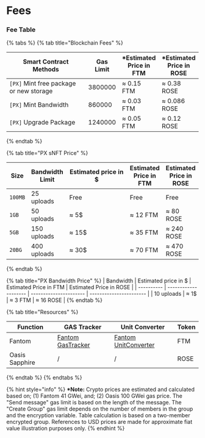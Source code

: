 # Fees

### Fee Table

{% tabs %}
{% tab title="Blockchain Fees" %}
<table><thead><tr><th width="278.66666666666663">Smart Contract Methods</th><th>Gas Limit</th><th>*Estimated Price in FTM</th><th>*Estimated Price in ROSE</th></tr></thead><tbody><tr><td><code>[PX]</code> Mint free package or new storage</td><td>3800000</td><td>≈ 0.15 FTM</td><td>≈ 0.38 ROSE</td></tr><tr><td><code>[PX]</code> Mint Bandwidth</td><td>860000</td><td>≈ 0.03 FTM</td><td>≈ 0.086 ROSE</td></tr><tr><td><code>[PX]</code> Upgrade Package</td><td>1240000</td><td>≈ 0.05 FTM</td><td>≈ 0.12 ROSE</td></tr></tbody></table>
{% endtab %}

{% tab title="PX sNFT Price" %}
<table><thead><tr><th>Size</th><th>Bandwidth Limit</th><th width="182">Estimated price in $</th><th>Estimated Price in FTM</th><th>Estimated Price in ROSE</th></tr></thead><tbody><tr><td><code>100MB</code></td><td>25 uploads</td><td>Free</td><td>Free</td><td>Free</td></tr><tr><td><code>1GB</code></td><td>50 uploads</td><td>≈ 5$</td><td>≈ 12 FTM</td><td>≈ 80 ROSE</td></tr><tr><td><code>5GB</code></td><td>150 uploads</td><td>≈ 15$</td><td>≈ 35 FTM</td><td>≈ 240 ROSE</td></tr><tr><td><code>20BG</code></td><td>400 uploads</td><td>≈ 30$</td><td>≈ 70 FTM</td><td>≈ 470 ROSE</td></tr></tbody></table>
{% endtab %}

{% tab title="PX Bandwidth Price" %}
| Bandwidth  | Estimated price in $ | Estimated Price in FTM | Estimated Price in ROSE |
| ---------- | -------------------- | ---------------------- | ----------------------- |
| 10 uploads | ≈ 1$                 | ≈ 3 FTM                | ≈ 16 ROSE               |
{% endtab %}

{% tab title="Resources" %}
<table><thead><tr><th width="163.66666666666663">Function</th><th width="196">GAS Tracker</th><th width="207">Unit Converter</th><th>Token</th></tr></thead><tbody><tr><td>Fantom</td><td><a href="https://ftmscan.com/gastracker">Fantom GasTracker</a></td><td><a href="https://ftmscan.com/unitconverter">Fantom UnitConverter</a></td><td>FTM</td></tr><tr><td>Oasis Sapphire</td><td>/</td><td>/</td><td>ROSE</td></tr></tbody></table>
{% endtab %}
{% endtabs %}

{% hint style="info" %}
**\*Note:** Crypto prices are estimated and calculated based on; (1) Fantom 41 GWei, and; (2) Oasis 100 GWei gas price. The "Send message" gas limit is based on the length of the message. The "Create Group" gas limit depends on the number of members in the group and the encryption variable. Table calculation is based on a two-member encrypted group. References to USD prices are made for approximate fiat value illustration purposes only.
{% endhint %}
